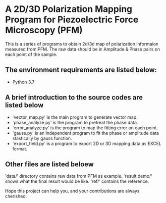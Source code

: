 # A 2D/3D Polarization Mapping Program for Piezoelectric Force Microscopy (PFM)
This is a series of programs to obtain 2d/3d map of polarization informaion measured from PFM. The raw data should be in Amplitude & Phase pairs on each point of the sample.
## The environment requirements are listed below:
+ Python 3.7

## A brief introduction to the source codes are listed below
+ 'vector_map.py' is the main program to generate vector map.
+ 'phase_analyze.py' is the program to pretreat the phase data.
+ 'error_analyze.py' is the program to map the fitting error on each point.
+ 'gauss.py' is an independent program to fit the phase or amplitude data stastically by gauss function.
+ 'export_field.py' is a program to export 2D or 3D mapping data as EXCEL format.

## Other files are listed beloew
'data/' directory contains raw data from PFM as example. 'result demo/' shows what the final result would be like. 'ref/' contains the reference.

Hope this project can help you, and your contributions are always cherished.
